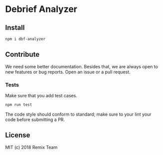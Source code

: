 # Debrief Analyzer

## Install

```sh
npm i dbf-analyzer
```

## Contribute

We need some better documentation. Besides that, we are always open to new features or bug reports. Open an issue or a pull request.

### Tests

Make sure that you add test cases.

```sh
npm run test
```

The code style should conform to standard; make sure to your lint your code before submitting a PR.

## License

MIT (c) 2018 Remix Team

